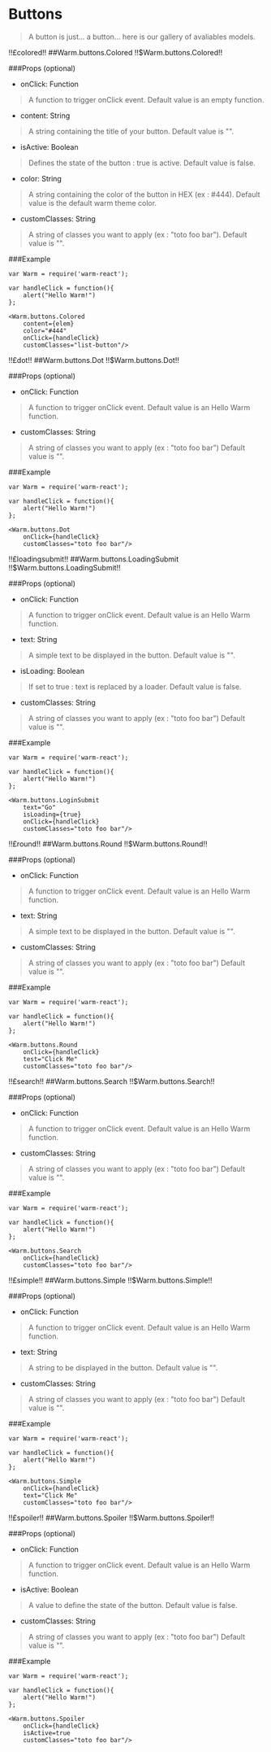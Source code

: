 # Buttons
> A button is just... a button... here is our gallery of avaliables models.

!!£colored!!
##Warm.buttons.Colored !!$Warm.buttons.Colored!!

###Props (optional)
- onClick: Function

> A function to trigger onClick event.
> Default value is an empty function.

- content: String

> A string containing the title of your button.
> Default value is "".

- isActive: Boolean

> Defines the state of the button : true is active.
> Default value is false.

- color: String

> A string containing the color of the button in HEX (ex : #444).
> Default value is the default warm theme color.

- customClasses: String

> A string of classes you want to apply (ex : "toto foo bar").
> Default value is "".

###Example

```
var Warm = require('warm-react');

var handleClick = function(){
    alert("Hello Warm!")
};

<Warm.buttons.Colored
    content={elem}
    color="#444"
    onClick={handleClick}
    customClasses="list-button"/>
```


!!£dot!!
##Warm.buttons.Dot !!$Warm.buttons.Dot!!

###Props (optional)
- onClick: Function

> A function to trigger onClick event.
> Default value is an Hello Warm function.

- customClasses: String

> A string of classes you want to apply (ex : "toto foo bar")
> Default value is "".

###Example

```
var Warm = require('warm-react');

var handleClick = function(){
    alert("Hello Warm!")
};

<Warm.buttons.Dot
    onClick={handleClick}
    customClasses="toto foo bar"/>
```

!!£loadingsubmit!!
##Warm.buttons.LoadingSubmit !!$Warm.buttons.LoadingSubmit!!

###Props (optional)
- onClick: Function

> A function to trigger onClick event.
> Default value is an Hello Warm function.

- text: String

> A simple text to be displayed in the button.
> Default value is "".

- isLoading: Boolean

> If set to true : text is replaced by a loader.
> Default value is false.

- customClasses: String

> A string of classes you want to apply (ex : "toto foo bar")
> Default value is "".

###Example

```
var Warm = require('warm-react');

var handleClick = function(){
    alert("Hello Warm!")
};

<Warm.buttons.LoginSubmit
    text="Go"
    isLoading={true}
    onClick={handleClick}
    customClasses="toto foo bar"/>
```


!!£round!!
##Warm.buttons.Round !!$Warm.buttons.Round!!

###Props (optional)
- onClick: Function

> A function to trigger onClick event.
> Default value is an Hello Warm function.

- text: String

> A simple text to be displayed in the button.
> Default value is "".

- customClasses: String

> A string of classes you want to apply (ex : "toto foo bar")
> Default value is "".

###Example

```
var Warm = require('warm-react');

var handleClick = function(){
    alert("Hello Warm!")
};

<Warm.buttons.Round
    onClick={handleClick}
    test="Click Me"
    customClasses="toto foo bar"/>
```

!!£search!!
##Warm.buttons.Search !!$Warm.buttons.Search!!

###Props (optional)
- onClick: Function

> A function to trigger onClick event.
> Default value is an Hello Warm function.

- customClasses: String

> A string of classes you want to apply (ex : "toto foo bar")
> Default value is "".

###Example

```
var Warm = require('warm-react');

var handleClick = function(){
    alert("Hello Warm!")
};

<Warm.buttons.Search
    onClick={handleClick}
    customClasses="toto foo bar"/>
```

!!£simple!!
##Warm.buttons.Simple !!$Warm.buttons.Simple!!

###Props (optional)
- onClick: Function

> A function to trigger onClick event.
> Default value is an Hello Warm function.

- text: String

> A string to be displayed in the button.
> Default value is "".

- customClasses: String

> A string of classes you want to apply (ex : "toto foo bar")
> Default value is "".

###Example

```
var Warm = require('warm-react');

var handleClick = function(){
    alert("Hello Warm!")
};

<Warm.buttons.Simple
    onClick={handleClick}
    text="Click Me"
    customClasses="toto foo bar"/>
```

!!£spoiler!!
##Warm.buttons.Spoiler !!$Warm.buttons.Spoiler!!

###Props (optional)
- onClick: Function

> A function to trigger onClick event.
> Default value is an Hello Warm function.

- isActive: Boolean

> A value to define the state of the button.
> Default value is false.

- customClasses: String

> A string of classes you want to apply (ex : "toto foo bar")
> Default value is "".

###Example

```
var Warm = require('warm-react');

var handleClick = function(){
    alert("Hello Warm!")
};

<Warm.buttons.Spoiler
    onClick={handleClick}
    isActive=true
    customClasses="toto foo bar"/>
```
